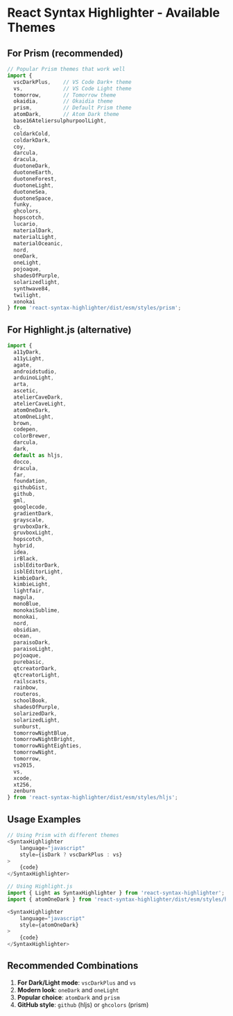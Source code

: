 # React Syntax Highlighter - Available Themes

## For Prism (recommended)
```javascript
// Popular Prism themes that work well
import { 
  vscDarkPlus,    // VS Code Dark+ theme
  vs,             // VS Code Light theme
  tomorrow,       // Tomorrow theme
  okaidia,        // Okaidia theme
  prism,          // Default Prism theme
  atomDark,       // Atom Dark theme
  base16AteliersulphurpoolLight, 
  cb,
  coldarkCold,
  coldarkDark,
  coy,
  darcula,
  dracula,
  duotoneDark,
  duotoneEarth,
  duotoneForest,
  duotoneLight,
  duotoneSea,
  duotoneSpace,
  funky,
  ghcolors,
  hopscotch,
  lucario,
  materialDark,
  materialLight,
  materialOceanic,
  nord,
  oneDark,
  oneLight,
  pojoaque,
  shadesOfPurple,
  solarizedlight,
  synthwave84,
  twilight,
  xonokai
} from 'react-syntax-highlighter/dist/esm/styles/prism';
```

## For Highlight.js (alternative)
```javascript
import { 
  a11yDark, 
  a11yLight,
  agate,
  androidstudio,
  arduinoLight,
  arta,
  ascetic,
  atelierCaveDark,
  atelierCaveLight,
  atomOneDark,
  atomOneLight,
  brown,
  codepen,
  colorBrewer,
  darcula,
  dark,
  default as hljs,
  docco,
  dracula,
  far,
  foundation,
  githubGist,
  github,
  gml,
  googlecode,
  gradientDark,
  grayscale,
  gruvboxDark,
  gruvboxLight,
  hopscotch,
  hybrid,
  idea,
  irBlack,
  isblEditorDark,
  isblEditorLight,
  kimbieDark,
  kimbieLight,
  lightfair,
  magula,
  monoBlue,
  monokaiSublime,
  monokai,
  nord,
  obsidian,
  ocean,
  paraisoDark,
  paraisoLight,
  pojoaque,
  purebasic,
  qtcreatorDark,
  qtcreatorLight,
  railscasts,
  rainbow,
  routeros,
  schoolBook,
  shadesOfPurple,
  solarizedDark,
  solarizedLight,
  sunburst,
  tomorrowNightBlue,
  tomorrowNightBright,
  tomorrowNightEighties,
  tomorrowNight,
  tomorrow,
  vs2015,
  vs,
  xcode,
  xt256,
  zenburn
} from 'react-syntax-highlighter/dist/esm/styles/hljs';
```

## Usage Examples

```javascript
// Using Prism with different themes
<SyntaxHighlighter 
    language="javascript" 
    style={isDark ? vscDarkPlus : vs}
>
    {code}
</SyntaxHighlighter>

// Using Highlight.js
import { Light as SyntaxHighlighter } from 'react-syntax-highlighter';
import { atomOneDark } from 'react-syntax-highlighter/dist/esm/styles/hljs';

<SyntaxHighlighter 
    language="javascript" 
    style={atomOneDark}
>
    {code}
</SyntaxHighlighter>
```

## Recommended Combinations

1. **For Dark/Light mode**: `vscDarkPlus` and `vs`
2. **Modern look**: `oneDark` and `oneLight`  
3. **Popular choice**: `atomDark` and `prism`
4. **GitHub style**: `github` (hljs) or `ghcolors` (prism)